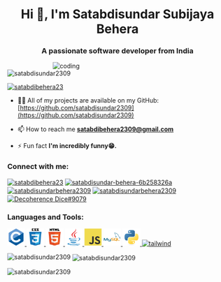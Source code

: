 <h1 align="center">Hi 👋, I'm Satabdisundar Subijaya Behera</h1>
<h3 align="center">A passionate software developer from India</h3>
<img align="right" alt="coding" src="https://i.pinimg.com/originals/81/17/8b/81178b47a8598f0c81c4799f2cdd4057.gif" width="400">
<p align="left"> <img src="https://komarev.com/ghpvc/?username=satabdisundar2309&label=Profile%20views&color=0e75b6&style=flat" alt="satabdisundar2309" /> </p>

<p align="left"> <a href="https://twitter.com/satabdibehera23" target="blank"><img src="https://img.shields.io/twitter/follow/satabdibehera23?logo=twitter&style=for-the-badge" alt="satabdibehera23" /></a> </p>

- 👨‍💻 All of my projects are available on my GitHub: [https://github.com/satabdisundar2309](https://github.com/satabdisundar2309)

- 📫 How to reach me **satabdibehera2309@gmail.com**

- ⚡ Fun fact **I'm incredibly funny😁.**

<h3 align="left">Connect with me:</h3>
<p align="left">
<a href="https://twitter.com/satabdibehera23" target="blank"><img align="center" src="https://raw.githubusercontent.com/rahuldkjain/github-profile-readme-generator/master/src/images/icons/Social/twitter.svg" alt="satabdibehera23" height="30" width="40" /></a>
<a href="https://linkedin.com/in/satabdisundar-behera-6b258326a" target="blank"><img align="center" src="https://raw.githubusercontent.com/rahuldkjain/github-profile-readme-generator/master/src/images/icons/Social/linked-in-alt.svg" alt="satabdisundar-behera-6b258326a" height="30" width="40" /></a>
<a href="https://fb.com/satabdisundarbehera2309" target="blank"><img align="center" src="https://raw.githubusercontent.com/rahuldkjain/github-profile-readme-generator/master/src/images/icons/Social/facebook.svg" alt="satabdisundarbehera2309" height="30" width="40" /></a>
<a href="https://instagram.com/satabdisundarbehera2309" target="blank"><img align="center" src="https://raw.githubusercontent.com/rahuldkjain/github-profile-readme-generator/master/src/images/icons/Social/instagram.svg" alt="satabdisundarbehera2309" height="30" width="40" /></a>
<a href="https://discord.gg/Decoherence Dice#9079" target="blank"><img align="center" src="https://raw.githubusercontent.com/rahuldkjain/github-profile-readme-generator/master/src/images/icons/Social/discord.svg" alt="Decoherence Dice#9079" height="30" width="40" /></a>
</p>

<h3 align="left">Languages and Tools:</h3>
<p align="left"> <a href="https://www.cprogramming.com/" target="_blank" rel="noreferrer"> <img src="https://raw.githubusercontent.com/devicons/devicon/master/icons/c/c-original.svg" alt="c" width="40" height="40"/> </a> <a href="https://www.w3schools.com/css/" target="_blank" rel="noreferrer"> <img src="https://raw.githubusercontent.com/devicons/devicon/master/icons/css3/css3-original-wordmark.svg" alt="css3" width="40" height="40"/> </a> <a href="https://www.w3.org/html/" target="_blank" rel="noreferrer"> <img src="https://raw.githubusercontent.com/devicons/devicon/master/icons/html5/html5-original-wordmark.svg" alt="html5" width="40" height="40"/> </a> <a href="https://www.java.com" target="_blank" rel="noreferrer"> <img src="https://raw.githubusercontent.com/devicons/devicon/master/icons/java/java-original.svg" alt="java" width="40" height="40"/> </a> <a href="https://developer.mozilla.org/en-US/docs/Web/JavaScript" target="_blank" rel="noreferrer"> <img src="https://raw.githubusercontent.com/devicons/devicon/master/icons/javascript/javascript-original.svg" alt="javascript" width="40" height="40"/> </a> <a href="https://www.mysql.com/" target="_blank" rel="noreferrer"> <img src="https://raw.githubusercontent.com/devicons/devicon/master/icons/mysql/mysql-original-wordmark.svg" alt="mysql" width="40" height="40"/> </a> <a href="https://www.python.org" target="_blank" rel="noreferrer"> <img src="https://raw.githubusercontent.com/devicons/devicon/master/icons/python/python-original.svg" alt="python" width="40" height="40"/> </a> <a href="https://tailwindcss.com/" target="_blank" rel="noreferrer"> <img src="https://www.vectorlogo.zone/logos/tailwindcss/tailwindcss-icon.svg" alt="tailwind" width="40" height="40"/> </a> </p>

<p><img align="left" src="https://github-readme-stats.vercel.app/api/top-langs?username=satabdisundar2309&show_icons=true&locale=en&layout=compact" alt="satabdisundar2309" /></p>

<p>&nbsp;<img align="center" src="https://github-readme-stats.vercel.app/api?username=satabdisundar2309&show_icons=true&locale=en" alt="satabdisundar2309" /></p>

<p><img align="center" src="https://github-readme-streak-stats.herokuapp.com/?user=satabdisundar2309&" alt="satabdisundar2309" /></p>


<!--
**satabdisundar2309/satabdisundar2309** is a ✨ _special_ ✨ repository because its `README.md` (this file) appears on your GitHub profile.

Here are some ideas to get you started:

- 🔭 I’m currently working on ...
- 🌱 I’m currently learning ...
- 👯 I’m looking to collaborate on ...
- 🤔 I’m looking for help with ...
- 💬 Ask me about ...
- 📫 How to reach me: ...
- 😄 Pronouns: ...
- ⚡ Fun fact: ...
-->
